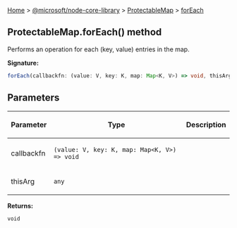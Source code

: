 [Home](./index) &gt; [@microsoft/node-core-library](./node-core-library.md) &gt; [ProtectableMap](./node-core-library.protectablemap.md) &gt; [forEach](./node-core-library.protectablemap.foreach.md)

## ProtectableMap.forEach() method

Performs an operation for each (key, value) entries in the map.

<b>Signature:</b>

```typescript
forEach(callbackfn: (value: V, key: K, map: Map<K, V>) => void, thisArg?: any): void;
```

## Parameters

|  <p>Parameter</p> | <p>Type</p> | <p>Description</p> |
|  --- | --- | --- |
|  <p>callbackfn</p> | <p>`(value: V, key: K, map: Map<K, V>) => void`</p> |  |
|  <p>thisArg</p> | <p>`any`</p> |  |

<b>Returns:</b>

`void`

